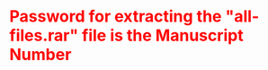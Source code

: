 # <p style="color:red">Password for extracting the "<B>all-files.rar</B>" file is the Manuscript Number</p>